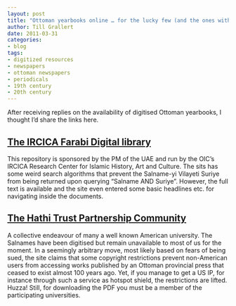 ```yaml
---
layout: post
title: "Ottoman yearbooks online … for the lucky few (and the ones with US IPs)"
author: Till Grallert
date: 2011-03-31
categories:
- blog
tags:
- digitized resources
- newspapers
- ottoman newspapers
- periodicals
- 19th century
- 20th century
---
```




After receiving replies on the availability of digitised Ottoman yearbooks, I thought I’d share the links here.

## [The IRCICA Farabi Digital library](http://e-library.ircica.org/)

This repository is sponsored by the PM of the UAE and run by the OIC’s  IRCICA Research Center for Islamic History, Art and Culture. The sits has some weird search algorithms that prevent the Salname-yi Vilayeti Suriye from being returned upon querying “Salname AND Suriye”. However, the full text is available and the site even entered some basic headlines etc. for navigating inside the documents.

## [The Hathi Trust Partnership Community](https://www.hathitrust.org/home)

A collective endeavour of many a well known American university.   The Salnames have been digitised but remain unavailable to most of us for the moment. In a seemingly arbitrary move, most likely based on fears of being sued, the site claims that some copyright restrictions prevent non-American users from accessing works published by an Ottoman provincial press that ceased to exist almost 100 years ago. Yet, if you manage to get a US IP, for instance through such a service as hotspot shield, the restrictions are lifted. Huzza! Still, for downloading the PDF you must be a member of the participating universities.